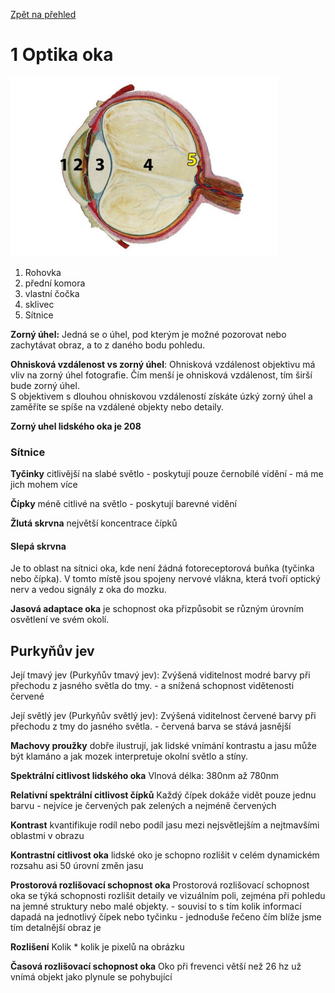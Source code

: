 [Zpět na přehled](../README.md)

# 1 Optika oka

![oko](../imgs/oko.PNG)

1. Rohovka
2. přední komora
3. vlastní čočka 
4. sklivec
5. Sítnice

**Zorný úhel:** Jedná se o úhel, pod kterým je možné pozorovat nebo zachytávat obraz, a to z daného bodu pohledu.

**Ohnisková vzdálenost vs zorný úhel**: Ohnisková vzdálenost objektivu má vliv na zorný úhel fotografie. Čím menší je ohnisková vzdálenost, tím širší bude zorný úhel.  
S objektivem s dlouhou ohniskovou vzdáleností získáte úzký zorný úhel a zaměříte se spíše na vzdálené objekty nebo detaily.

**Zorný uhel lidského oka je 208**

### Sítnice
**Tyčinky** citlivější na slabé světlo - poskytují pouze černobílé vídění - má me jich mohem více

**Čípky** méně citlivé na světlo - poskytují barevné vidění

**Žlutá skrvna** největší koncentrace čípků

#### Slepá skrvna
Je to oblast na sítnici oka, kde není žádná fotoreceptorová buňka (tyčinka nebo čípka). V tomto místě jsou spojeny nervové vlákna, která tvoří optický nerv a vedou signály z oka do mozku.

**Jasová adaptace oka** je schopnost oka přizpůsobit se různým úrovním osvětlení ve svém okolí.

## Purkyňův jev
Její tmavý jev (Purkyňův tmavý jev): Zvýšená viditelnost modré barvy při přechodu z jasného světla do tmy. - a snížená schopnost vidětenosti červené

Její světlý jev (Purkyňův světlý jev): Zvýšená viditelnost červené barvy při přechodu z tmy do jasného světla. - červená barva se stává jasnější

**Machovy proužky** dobře ilustrují, jak lidské vnímání kontrastu a jasu může být klamáno a jak mozek interpretuje okolní světlo a stíny.

**Spektrální citlivost lidského oka** Vlnová délka: 380nm až 780nm

**Relativní spektrální citlivost čípků** Každý čípek dokáže vidět pouze jednu barvu - nejvíce je červených pak zelených a nejméně červených

**Kontrast** kvantifikuje rodíl nebo podíl jasu mezi nejsvětlejším a nejtmavšími oblastmi v obrazu

**Kontrastní citlivost oka** lidské oko je schopno rozlišit 
v celém dynamickém rozsahu asi 50 úrovní změn jasu

**Prostorová rozlišovací schopnost oka** Prostorová rozlišovací schopnost oka se týká schopnosti rozlišit detaily ve vizuálním poli, zejména při pohledu na jemné struktury nebo malé objekty. - souvisí to s tím kolik informací dapadá na jednotlivý čípek nebo tyčinku - jednoduše řečeno čím blíže jsme tím detalnější obraz je

**Rozlišení** Kolik * kolik je pixelů na obrázku

**Časová rozlišovací schopnost oka** Oko při frevenci větší než 26 hz už vnímá objekt jako plynule se pohybující